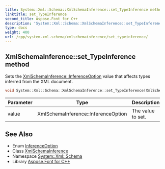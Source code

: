 ```yaml
---
title: System::Xml::Schema::XmlSchemaInference::set_TypeInference method
linktitle: set_TypeInference
second_title: Aspose.Font for C++
description: 'System::Xml::Schema::XmlSchemaInference::set_TypeInference method. Sets the XmlSchemaInference::InferenceOption value that affects types inferred from the XML document in C++.'
type: docs
weight: 400
url: /cpp/system.xml.schema/xmlschemainference/set_typeinference/
---
```

## XmlSchemaInference::set_TypeInference method


Sets the [XmlSchemaInference::InferenceOption](../inferenceoption/) value that affects types inferred from the XML document.

```cpp
void System::Xml::Schema::XmlSchemaInference::set_TypeInference(XmlSchemaInference::InferenceOption value)
```


| Parameter | Type | Description |
| --- | --- | --- |
| value | XmlSchemaInference::InferenceOption | The value to set. |

## See Also

* Enum [InferenceOption](../inferenceoption/)
* Class [XmlSchemaInference](../)
* Namespace [System::Xml::Schema](../../)
* Library [Aspose.Font for C++](../../../)
